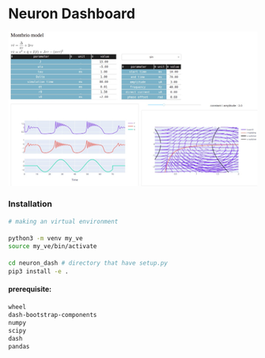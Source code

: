 # Neuron Dashboard



![Cover](https://github.com/Ziaeemehr/neuron_dash/blob/master/neuron_dash/apps/assets/app_montbrio.jpg)
<p align="center">

### Installation



```sh
# making an virtual environment

python3 -m venv my_ve
source my_ve/bin/activate

cd neuron_dash # directory that have setup.py
pip3 install -e .
```


#### prerequisite:

```
wheel
dash-bootstrap-components
numpy
scipy
dash
pandas
```



